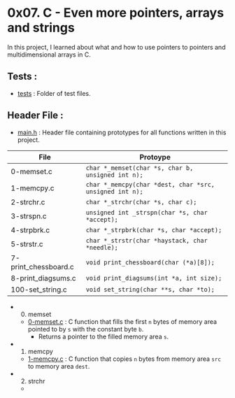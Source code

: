 # 0x07. C - Even more pointers, arrays and strings

In this project, I learned about what and how to use pointers to pointers and multidimensional arrays in C.

## Tests :
+ [tests](https://github.com/BigGtpoint/alx-low_level_programming/tree/main/0x07-pointers_arrays_strings/tests) : Folder of test files.

## Header File :
+ [main.h](https://github.com/BigGtpoint/alx-low_level_programming/tree/main/0x07-pointers_arrays_strings/main.h) : Header file containing prototypes for all functions written in this project.

| File         | Protoype |
| ------------ | -------- |
| 0-memset.c | `char *_memset(char *s, char b, unsigned int n);` |
| 1-memcpy.c | `char *_memcpy(char *dest, char *src, unsigned int n);` |
| 2-strchr.c | `char *_strchr(char *s, char c);` |
| 3-strspn.c | `unsigned int _strspn(char *s, char *accept);` |
| 4-strpbrk.c | `char *_strpbrk(char *s, char *accept);` |
| 5-strstr.c | `char *_strstr(char *haystack, char *needle);` |
| 7-print_chessboard.c | `void print_chessboard(char (*a)[8]);` |
| 8-print_diagsums.c | `void print_diagsums(int *a, int size);` |
| 100-set_string.c | `void set_string(char **s, char *to);` |

+ 0. memset
  - [0-memset.c](https://github.com/BigGtpoint/alx-low_level_programming/tree/main/0x07-pointers_arrays_strings/0-memset.c) : C function that fills the first `n` bytes of memory area pointed to by `s` with the constant byte `b`.
    - Returns a pointer to the filled memory area `s`.
    
+ 1. memcpy
  - [1-memcpy.c](https://github.com/BigGtpoint/alx-low_level_programming/tree/main/0x07-pointers_arrays_strings/1-memcpy.c) : C function that copies `n` bytes from memory area `src` to memory area `dest`.
  
+ 2. strchr
  - 
